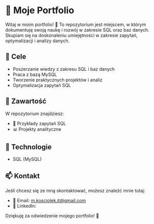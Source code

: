 # 📌 Moje Portfolio

Witaj w moim portfolio! 👋 To repozytorium jest miejscem, w którym dokumentuję swoją naukę i rozwój w zakresie SQL oraz baz danych. Skupiam się na doskonaleniu umiejętności w zakresie zapytań, optymalizacji i analizy danych.

## 🎯 Cele

- Poszerzanie wiedzy z zakresu SQL i baz danych
- Praca z bazą MySQL
- Tworzenie praktycznych projektów i analiz
- Optymalizacja zapytań SQL

## 📂 Zawartość

W repozytorium znajdziesz:

- 📌 Przykłady zapytań SQL
- 📊 Projekty analityczne


## 🚀 Technologie

- SQL (MySQL)

## 📫 Kontakt

Jeśli chcesz się ze mną skontaktować, możesz znaleźć mnie tutaj:

- 📧 Email: m.kosciolek.it@gmail.com
- 💼 LinkedIn: 

Dziękuję za odwiedzenie mojego portfolio! 🎉
